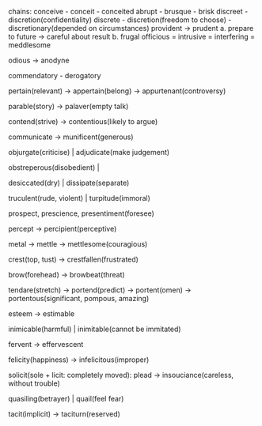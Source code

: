 chains:
conceive - conceit - conceited
abrupt - brusque - brisk
discreet - discretion(confidentiality)
discrete - discretion(freedom to choose) - discretionary(depended on circumstances)
provident -> prudent
a. prepare to future -> careful about result
b. frugal
officious = intrusive = interfering = meddlesome

odious -> anodyne

commendatory - derogatory

pertain(relevant) -> appertain(belong) -> appurtenant(controversy)

parable(story) -> palaver(empty talk)

contend(strive) -> contentious(likely to argue)

communicate -> munificent(generous)

objurgate(criticise) | adjudicate(make judgement)

obstreperous(disobedient) |

desiccated(dry) | dissipate(separate)

truculent(rude, violent) | turpitude(immoral)

prospect, prescience, presentiment(foresee)

percept -> percipient(perceptive)

metal -> mettle -> mettlesome(couragious)

crest(top, tust) -> crestfallen(frustrated)

brow(forehead) -> browbeat(threat)

tendare(stretch) -> portend(predict) -> portent(omen) -> portentous(significant, pompous, amazing)

esteem -> estimable

inimicable(harmful) | inimitable(cannot be immitated)

fervent -> effervescent

felicity(happiness) -> infelicitous(improper)

solicit(sole + licit: completely moved): plead -> insouciance(careless, without trouble)

quasiling(betrayer) | quail(feel fear)

tacit(implicit) -> taciturn(reserved)
